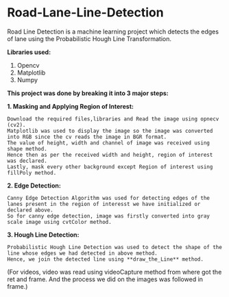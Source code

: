 # Road-Lane-Line-Detection
Road Line Detection is a machine learning project which detects the edges of lane using the Probabilistic Hough Line Transformation.

**Libraries used:**
1. Opencv
2. Matplotlib
3. Numpy

**This project was done by breaking it into 3 major steps:**

**1.  Masking and Applying Region of Interest:**
    
    Download the required files,libraries and Read the image using opnecv (cv2).
    Matplotlib was used to display the image so the image was converted into RGB since the cv reads the image in BGR format.
    The value of height, width and channel of image was received using shape method.
    Hence then as per the received width and height, region of interest was declared.
    Lastly, mask every other background except Region of interest using fillPoly method.
    
**2. Edge Detection:**
   
    Canny Edge Detection Algorithm was used for detecting edges of the lanes present in the region of interesst we have initialized or declared above.
    So for canny edge detection, image was firstly converted into gray scale image using cvtColor method.
   
**3. Hough Line Detection:**
   
    Probabilistic Hough Line Detection was used to detect the shape of the line whose edges we had detected in above method.
    Hence, we join the detected line using **draw_the_Line** method.

(For videos, video was read using videoCapture method from where got the ret and frame. And the process we did on the images was followed in frame.)
